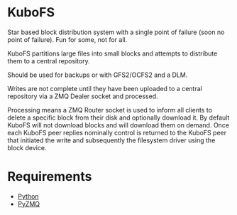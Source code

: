 KuboFS
======

Star based block distribution system with a single point of failure (soon no point of failure).
Fun for some, not for all.

KuboFS partitions large files into small blocks and attempts to distribute them to a central repository.

Should be used for backups or with GFS2/OCFS2 and a DLM.

Writes are not complete until they have been uploaded to a central repository via a ZMQ Dealer socket and processed.

Processing means a ZMQ Router socket is used to inform all clients to delete a specific block from their disk and
optionally download it.  By default KuboFS will not download blocks and will download them on demand.  Once each KuboFS
peer replies nominally control is returned to the KuboFS peer that initiated the write and subsequently the filesystem
driver using the block device.

Requirements
============

  - [Python](http://www.python.org/)
  - [PyZMQ](http://zeromq.github.com/pyzmq/)